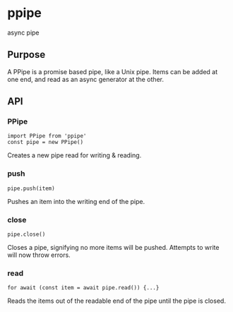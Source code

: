 # ppipe
async pipe

## Purpose

A PPipe is a promise based pipe, like a Unix pipe. Items can be added at one end, and read as an async generator at the other.

## API

### PPipe
```
import PPipe from 'ppipe'
const pipe = new PPipe()
```

Creates a new pipe read for writing & reading.

### push
`pipe.push(item)`

Pushes an item into the writing end of the pipe.

### close
`pipe.close()`

Closes a pipe, signifying no more items will be pushed. Attempts to write will now throw errors.

### read
`for await (const item = await pipe.read()) {...}`

Reads the items out of the readable end of the pipe until the pipe is closed.
